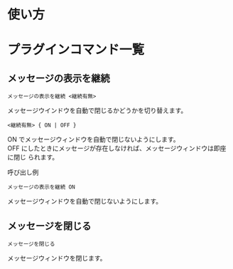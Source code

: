 使い方
======

プラグインコマンド一覧
======================

メッセージの表示を継続
----------------------

    メッセージの表示を継続 <継続有無>

メッセージウインドウを自動で閉じるかどうかを切り替えます。


    <継続有無> { ON | OFF }

ON でメッセージウィンドウを自動で閉じないようにします。  
OFF にしたときにメッセージが存在しなければ、メッセージウィンドウは即座に閉じ
られます。


呼び出し例

    メッセージの表示を継続 ON

メッセージウィンドウを自動で閉じないようにします。


メッセージを閉じる
------------------

    メッセージを閉じる

メッセージウィンドウを閉じます。

